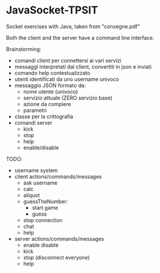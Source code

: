 # JavaSocket-TPSIT

Socket exercises with Java, taken from "consegne.pdf"

Both the client and the server have a command line interface.

Brainstorming:

- comandi client per connettersi ai vari servizi
- messaggi interpretati dal client, convertiti in json e inviati
- comando help contestualizzato
- utenti identificati da uno username univoco
- messaggio JSON formato da:
	- nome utente (univoco)
	- servizio attuale (ZERO servizio base)
	- azione da compiere
	- parametri
- classe per la crittografia
- comandi server
	- kick
	- stop
	- help
	- enable/disable

TODO:

- username system
- client actions/commands/messages
	- ask username
	- calc
	- aliquot
	- guessTheNumber:
		- start game
		- guess
	- stop connection
	- chat
	- help
- server actions/commands/messages
	- enable disable
	- kick
	- stop (disconnect everyone)
	- help
